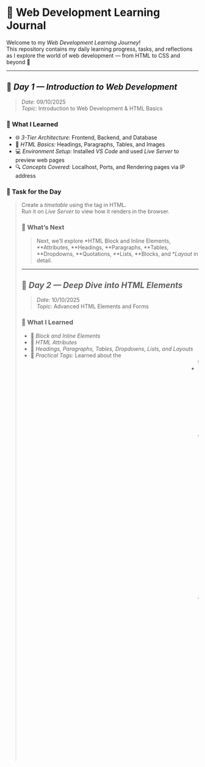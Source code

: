 # 🧠 Web Development Learning Journal

Welcome to my *Web Development Learning Journey*!  
This repository contains my daily learning progress, tasks, and reflections as I explore the world of web development — from HTML to CSS and beyond 🚀

---

## 📅 *Day 1 — Introduction to Web Development*

> *Date:* 09/10/2025  
> *Topic:* Introduction to Web Development & HTML Basics

### 🧩 What I Learned

- 🌐 *3-Tier Architecture:* Frontend, Backend, and Database
- 🧱 *HTML Basics:* Headings, Paragraphs, Tables, and Images
- 💻 *Environment Setup:* Installed *VS Code* and used *Live Server* to preview web pages
- 🔍 *Concepts Covered:* Localhost, Ports, and Rendering pages via IP address

### 🧪 Task for the Day

> Create a *timetable* using the <table> tag in HTML.  
> Run it on *Live Server* to view how it renders in the browser.

### 🧭 What’s Next

> Next, we’ll explore *HTML Block and Inline Elements, **Attributes, **Headings, **Paragraphs, **Tables, **Dropdowns, **Quotations, **Lists, **Blocks, and **Layout* in detail.

---

## 📅 *Day 2 — Deep Dive into HTML Elements*

> *Date:* 10/10/2025  
> *Topic:* Advanced HTML Elements and Forms

### 🧩 What I Learned

- 🔹 *Block and Inline Elements*
- 🔹 *HTML Attributes*
- 🔹 *Headings, Paragraphs, Tables, Dropdowns, Lists, and Layouts*
- 🏃 *Practical Tags:* Learned about the <marquee> tag
- 🧾 *HTML Forms:* Explored different input types for collecting user data

### 🎯 Task for the Day

> Create an *HTML form* using various input types such as text, email, password, radio buttons, and checkboxes.

### 🧭 What’s Next

> Next, we’ll begin *CSS*, learning how to style web pages and improve the look and feel of HTML elements.

---

## 📅 *Day 3 — Introduction to CSS*

> *Date:* 13/10/2025  
> *Topic:* Introduction to CSS & Styling Basics

### 🧩 What I Learned

- 🎨 *CSS Basics:* Syntax, Structure, and Application Methods (Inline, Internal, External)
- 🧭 *Selectors & Colors:* Learned how to style elements using different types of selectors and color properties
- 📦 *Box Model:* Understood *margin, **padding, **border, and **content* relationships
- 🧱 *Display & Layout:* Explored inline, block, and inline-block elements
- ⚙ *Positioning:* Learned about *relative, **absolute, and **fixed* positioning concepts

### 🧪 Task for the Day

> Design a simple *webpage* using *internal* and *external CSS*, applying background colors, margins, padding, and element positioning.

### 🧭 What’s Next

> Next, we’ll learn about *Flexbox* and *Grid* for advanced layouts and responsive designs.

---

## 📅 *Day 4 — Flexbox, Grid & Advanced CSS*

> *Date:* 30/10/2025  
> *Topic:* CSS Flexbox, Grid & Visual Enhancements

### 🧩 What I Learned

- 🧱 *Flexbox & Grid:* Revised layout systems for efficient page structure
- 📦 *Box Model (Advanced):* Practiced with borders, padding, height, and width adjustments
- 🌈 *Visual Styling:* Applied *gradients, **shadows, and **transformations* for better UI aesthetics
- 🎯 *Selectors:* Explored *combinators* and *pseudo-classes* for targeted styling

### 🧪 Task for the Day

> Design a *simple Calculator Layout* using *CSS Grid*, implementing gradients and box shadows to enhance the UI.

### 🧭 What’s Next

> Next, we’ll explore *Responsive Design* techniques and start learning about *CSS Media Queries* and *Transitions/Animations*.
